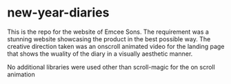 # new-year-diaries

This is the repo for the website of Emcee Sons.
The requirement was a stunning website showcasing the product in the best possible way.
The creative direction taken was an onscroll animated video for the landing page that shows the wuality of the diary in a visually aesthetic manner.

No additional libraries were used other than scroll-magic for the on scroll animation
